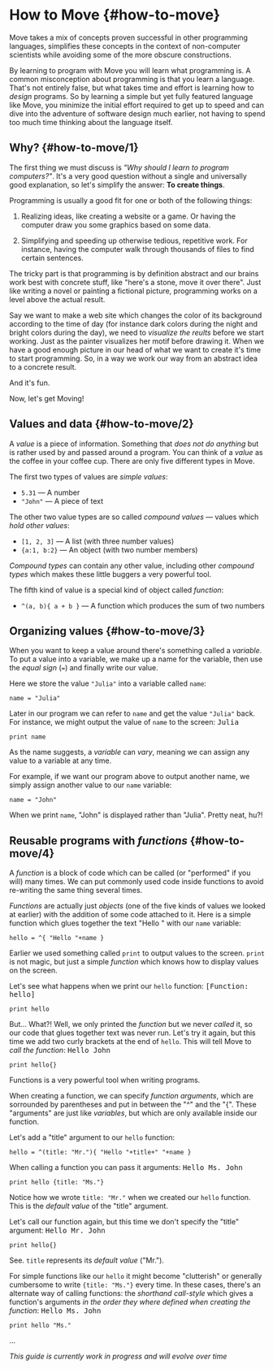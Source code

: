 # How to Move {#how-to-move}

Move takes a mix of concepts proven successful in other programming languages,
simplifies these concepts in the context of non-computer scientists while
avoiding some of the more obscure constructions.

By learning to program with Move you will learn what programming is. A common
misconception about programming is that you learn a language. That's not entirely
false, but what takes time and effort is learning how to *design* programs. So by
learning a simple but yet fully featured language like Move, you minimize the
initial effort required to get up to speed and can dive into the adventure of
software design much earlier, not having to spend too much time thinking about
the language itself.


## Why? {#how-to-move/1}

The first thing we must discuss is *"Why should I learn to program computers?"*.
It's a very good question without a single and universally good explanation, so
let's simplify the answer: **To create things**.

Programming is usually a good fit for one or both of the following things:

1. Realizing ideas, like creating a website or a game. Or having the computer
   draw you some graphics based on some data.

2. Simplifying and speeding up otherwise tedious, repetitive work. For instance,
   having the computer walk through thousands of files to find certain sentences.

The tricky part is that programming is by definition abstract and our brains
work best with concrete stuff, like "here's a stone, move it over there".
Just like writing a novel or painting a fictional picture, programming works on
a level above the actual result.

Say we want to make a web site which changes
the color of its background according to the time of day
(for instance dark colors during the night and bright colors during the day), we
need to *visualize the reults* before we start working. Just as the painter
visualizes her motif before drawing it. When we have a good enough picture in
our head of what we want to create it's time to start programming. So, in a way
we work our way from an abstract idea to a concrete result.

And it's fun.

Now, let's get Moving!


## Values and data {#how-to-move/2}

A *value* is a piece of information. Something that *does not do anything* but
is rather used by and passed around a program. You can think of a *value* as the
coffee in your coffee cup. There are only five different types in Move.

The first two types of values are *simple values*:

- `5.31` — A number
- `"John"` — A piece of text

The other two value types are so called *compound values* — values which
*hold other values*:

- `[1, 2, 3]` — A list (with three number values)
- `{a:1, b:2}` — An object (with two number members)

*Compound types* can contain any other value, including other *compound types*
which makes these little buggers a very powerful tool.

The fifth kind of value is a special kind of object called *function*:

- `^(a, b){ a + b }` — A function which produces the sum of two numbers


## Organizing values {#how-to-move/3}

When you want to keep a value around there's something called a *variable*.
To put a value into a variable, we make up a name for the variable, then use
the *equal sign* (`=`) and finally write our value.

Here we store the value `"Julia"` into a variable called `name`:

    name = "Julia"

Later in our program we can refer to `name` and get the value `"Julia"` back.
For instance, we might output the value of `name` to the screen:
<samp>Julia</samp>

    print name

As the name suggests, a *variable* can *vary*, meaning we can assign any value
to a variable at any time.

For example, if we want our program above to output another name, we
simply assign another value to our `name` variable:

    name = "John"

When we print `name`, "John" is displayed rather than "Julia". Pretty neat, hu?!


## Reusable programs with *functions* {#how-to-move/4}

A *function* is a block of code which can be called (or "performed" if you will)
many times. We can put commonly used code inside functions to avoid re-writing
the same thing several times.

*Functions* are actually just *objects* (one of the five kinds of values we
looked at earlier) with the addition of some code attached to it. Here is a simple
function which glues together the text "Hello " with our `name` variable:

    hello = ^{ "Hello "+name }

Earlier we used something called `print` to output values to the screen. `print`
is not magic, but just a simple *function* which knows how to display
values on the screen.

Let's see what happens when we print our `hello` function:
<samp>[Function: hello]</samp>

    print hello

But... What?! Well, we only printed the *function* but we never *called* it, so
our code that glues together text was never run. Let's try it again, but this time
we add two curly brackets at the end of `hello`. This will tell Move to
*call the function*:
<samp>Hello John</samp>

    print hello{}

Functions is a very powerful tool when writing programs.

When creating a function, we can specify *function arguments*, which are
sorrounded by parentheses and put in between the "^" and the "{".
These "arguments" are just like *variables*, but which are only available inside
our function.

Let's add a "title" argument to our `hello` function:

    hello = ^(title: "Mr."){ "Hello "+title+" "+name }

When calling a function you can pass it arguments:
<samp>Hello Ms. John</samp>

    print hello {title: "Ms."}

Notice how we wrote `title: "Mr."` when we created our `hello` function.
This is the *default value* of the "title" argument.

Let's call our function again, but this time we don't specify the "title" argument:
<samp>Hello Mr. John</samp>

    print hello{}

See. `title` represents its *default value* ("Mr.").

For simple functions like our `hello` it might become "clutterish" or generally
cumbersome to write `{title: "Ms."}` every time. In these cases, there's an
alternate way of calling functions: the *shorthand call-style* which gives a
function's arguments *in the order they where defined when creating the function*:
<samp>Hello Ms. John</samp>

    print hello "Ms."

...

*This guide is currently work in progress and will evolve over time*
